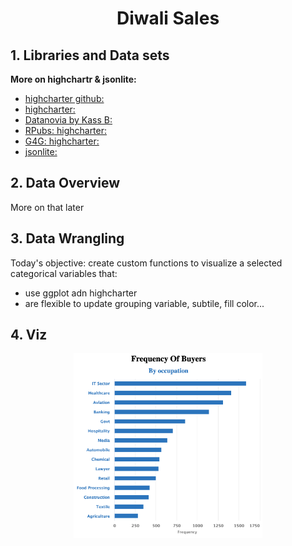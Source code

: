 <h1 align="center"> Diwali Sales </h1>

<h2 align="left"> 1. Libraries and Data sets </h2>

**More on highchartr &  jsonlite:**
- <a href="https://github.com/jbkunst/highcharter">highcharter github:</a>
- <a href="https://jkunst.com/highcharter/index.html/">highcharter:</a>
- <a href="https://www.datanovia.com/en/lessons/highchart-interactive-bar-plot-in-r/">Datanovia by Kass B:</a>
- <a href="https://rpubs.com/zac-garland/highcharter-chartbook">RPubs: highcharter:</a>
- <a href="https://www.geeksforgeeks.org/how-to-plot-timeseries-using-highcharter-library-in-r/">G4G: highcharter:</a>
- <a href="https://github.com/jeroen/jsonlite">jsonlite:</a>




<h2 align="left"> 2. Data Overview </h2>

More on that later

<h2 align="left"> 3. Data Wrangling </h2>

Today's objective: create custom functions to visualize a selected categorical 
variables that:
 - use ggplot adn highcharter
 - are flexible to update grouping variable, subtile, fill color...


<h2 align="left"> 4. Viz </h2>
<p align="center">
  <img src="/2023/w46_Diwali_Sales/Plots_w46/final_plot_w46.png" width="60%">
</p>

